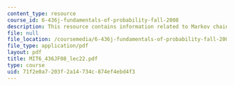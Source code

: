 ```yaml
---
content_type: resource
course_id: 6-436j-fundamentals-of-probability-fall-2008
description: This resource contains information related to Markov chains.
file: null
file_location: /coursemedia/6-436j-fundamentals-of-probability-fall-2008/71f2e0a7203f2a14734c874ef4ebd4f3_MIT6_436JF08_lec22.pdf
file_type: application/pdf
layout: pdf
title: MIT6_436JF08_lec22.pdf
type: course
uid: 71f2e0a7-203f-2a14-734c-874ef4ebd4f3
---
```

